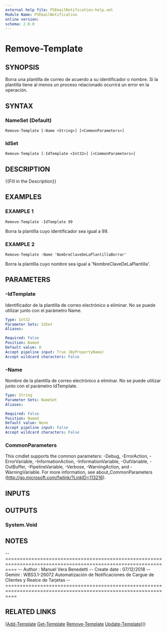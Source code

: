 ```yaml
---
external help file: PSEmailNotification-help.xml
Module Name: PSEmailNotification
online version:
schema: 2.0.0
---
```


# Remove-Template

## SYNOPSIS
Borra una plantilla de correo de acuerdo a su identificador o nombre.
Si la plantilla tiene al menos un proceso relacionado ocurrirá un error en la operación.

## SYNTAX

### NameSet (Default)
```
Remove-Template [-Name <String>] [<CommonParameters>]
```

### IdSet
```
Remove-Template [-IdTemplate <Int32>] [<CommonParameters>]
```

## DESCRIPTION
{{Fill in the Description}}

## EXAMPLES

### EXAMPLE 1
```
Remove-Template -IdTemplate 99
```

Borra la plantilla cuyo identificador sea igual a 99.

### EXAMPLE 2
```
Remove-Template -Name 'NombreClaveDeLaPlantillaBorrar'
```

Borra la plantilla cuyo nombre sea igual a 'NombreClaveDeLaPlantilla'.

## PARAMETERS

### -IdTemplate
Identificador de la plantilla de correo electrónico a eliminar.
No se puede utilizar junto con el parámetro Name.

```yaml
Type: Int32
Parameter Sets: IdSet
Aliases:

Required: False
Position: Named
Default value: 0
Accept pipeline input: True (ByPropertyName)
Accept wildcard characters: False
```

### -Name
Nombre de la plantilla de correo electrónico a eliminar.
No se puede utilizar junto con el parámetro IdTemplate.

```yaml
Type: String
Parameter Sets: NameSet
Aliases:

Required: False
Position: Named
Default value: None
Accept pipeline input: False
Accept wildcard characters: False
```

### CommonParameters
This cmdlet supports the common parameters: -Debug, -ErrorAction, -ErrorVariable, -InformationAction, -InformationVariable, -OutVariable, -OutBuffer, -PipelineVariable, -Verbose, -WarningAction, and -WarningVariable.
For more information, see about_CommonParameters (http://go.microsoft.com/fwlink/?LinkID=113216).

## INPUTS

## OUTPUTS

### System.Void
## NOTES
-- ================================================================================================================
-- Author       : Manuel Vera Benedetti
-- Create date  : 07/12/2018
-- Gemini       : WBS3.1-26072 Automatización de Notificaciones de Cargue de Clientes y Realce de Tarjetas
-- ================================================================================================================

## RELATED LINKS

[[Add-Template](Add-Template.md)
[Get-Template](Get-Template.md)
[Remove-Template](Remove-Template.md)
[Update-Template](Update-Template.md)]()

